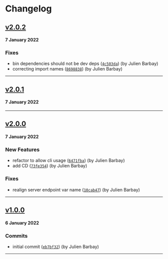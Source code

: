 # Changelog

## [v2.0.2](https://github.com/AmityCo/amityeko-bot-messenger/compare/v2.0.1...v2.0.2)
#### 7 January 2022

### Fixes

- bin dependencies should not be dev deps ([`4c503da`](https://github.com/AmityCo/amityeko-bot-messenger/commit/4c503da4511b1ce3f81d48ae31e3df72af934aef)) (by Julien Barbay)
- correcting import names ([`8698838`](https://github.com/AmityCo/amityeko-bot-messenger/commit/869883828c879fbc83d52a3a13a4a70bdeeadb7e)) (by Julien Barbay)

---
## [v2.0.1](https://github.com/AmityCo/amityeko-bot-messenger/compare/v2.0.0...v2.0.1)
#### 7 January 2022

---
## [v2.0.0](https://github.com/AmityCo/amityeko-bot-messenger/compare/v1.0.0...v2.0.0)
#### 7 January 2022

### New Features

- refactor to allow cli usage ([`6471fba`](https://github.com/AmityCo/amityeko-bot-messenger/commit/6471fba634c5799e0be438396096d660e10644b8)) (by Julien Barbay)
- add CD ([`73fe354`](https://github.com/AmityCo/amityeko-bot-messenger/commit/73fe3547a438898f36b452893c7523e1a72d42d5)) (by Julien Barbay)

### Fixes

- realign server endpoint var name ([`10cab47`](https://github.com/AmityCo/amityeko-bot-messenger/commit/10cab4758ec325b2af97df3b3695bffbfe44be65)) (by Julien Barbay)

---
## [v1.0.0]()
#### 6 January 2022

### Commits

- initial commit ([`eb7bf32`](https://github.com/AmityCo/amityeko-bot-messenger/commit/eb7bf32348ff6571ef6d28c54de82b716d889f0d)) (by Julien Barbay)

---
